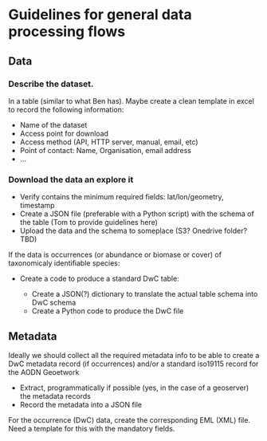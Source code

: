 # Guidelines for general data processing flows

## Data 

### Describe the dataset.  

In a table (similar to what Ben has). Maybe create a clean template in excel to record the following information:

- Name of the dataset  
- Access point for download   
- Access method (API, HTTP server, manual, email, etc)   
- Point of contact: Name, Organisation, email address 
- ...


### Download the data an explore it 

- Verify contains the minimum required fields: lat/lon/geometry, timestamp  
- Create a JSON file (preferable with a Python script) with the schema of the table (Tom to provide guidelines here)  
- Upload the data and the schema to someplace (S3? Onedrive folder? TBD)  

If the data is occurrences (or abundance or biomase or cover) of taxonomicaly identifiable species:  

- Create a code to produce a standard DwC table: 

    - Create a JSON(?) dictionary to translate the actual table schema into DwC schema  
    - Create a Python code to produce the DwC file  

 

## Metadata 

Ideally we should collect all the required metadata info to be able to create a DwC metadata record (if occurrences) and/or a standard iso19115 record for the AODN Geoetwork 

- Extract, programmatically if possible (yes, in the case of a geoserver) the metadata records  
- Record the metadata into  a JSON file  

For the occurrence (DwC) data, create the corresponding EML (XML) file. Need a template for this with the mandatory fields.